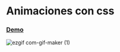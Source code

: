 # Animaciones con css

### [Demo](https://animations-css.vercel.app/)

![ezgif com-gif-maker (1)](https://user-images.githubusercontent.com/25497052/120262885-3bbfb300-c260-11eb-87e2-e3c3b19f9cd7.gif)
